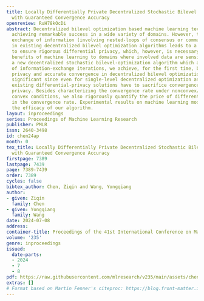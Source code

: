 ```yaml
---
title: Locally Differentially Private Decentralized Stochastic Bilevel Optimization
  with Guaranteed Convergence Accuracy
openreview: RuH78kOcDi
abstract: Decentralized bilevel optimization based machine learning techniques are
  achieving remarkable success in a wide variety of domains. However, the intensive
  exchange of information (involving nested-loops of consensus or communication iterations)
  in existing decentralized bilevel optimization algorithms leads to a great challenge
  to ensure rigorous differential privacy, which, however, is necessary to bring the
  benefits of machine learning to domains where involved data are sensitive. By proposing
  a new decentralized stochastic bilevel-optimization algorithm which avoids nested-loops
  of information-exchange iterations, we achieve, for the first time, both differential
  privacy and accurate convergence in decentralized bilevel optimization. This is
  significant since even for single-level decentralized optimization and learning,
  existing differential-privacy solutions have to sacrifice convergence accuracy for
  privacy. Besides characterizing the convergence rate under nonconvex/convex/strongly
  convex conditions, we also rigorously quantify the price of differential privacy
  in the convergence rate. Experimental results on machine learning models confirm
  the efficacy of our algorithm.
layout: inproceedings
series: Proceedings of Machine Learning Research
publisher: PMLR
issn: 2640-3498
id: chen24ap
month: 0
tex_title: Locally Differentially Private Decentralized Stochastic Bilevel Optimization
  with Guaranteed Convergence Accuracy
firstpage: 7389
lastpage: 7439
page: 7389-7439
order: 7389
cycles: false
bibtex_author: Chen, Ziqin and Wang, Yongqiang
author:
- given: Ziqin
  family: Chen
- given: Yongqiang
  family: Wang
date: 2024-07-08
address:
container-title: Proceedings of the 41st International Conference on Machine Learning
volume: '235'
genre: inproceedings
issued:
  date-parts:
  - 2024
  - 7
  - 8
pdf: https://raw.githubusercontent.com/mlresearch/v235/main/assets/chen24ap/chen24ap.pdf
extras: []
# Format based on Martin Fenner's citeproc: https://blog.front-matter.io/posts/citeproc-yaml-for-bibliographies/
---
```

